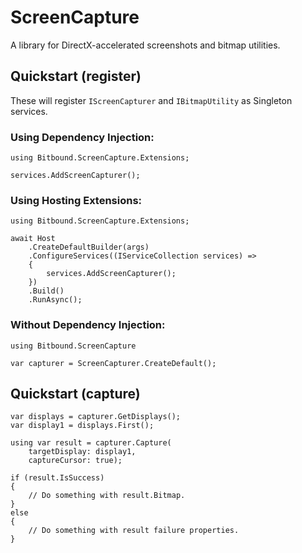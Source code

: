 # ScreenCapture
A library for DirectX-accelerated screenshots and bitmap utilities.


## Quickstart (register)

These will register `IScreenCapturer` and `IBitmapUtility` as Singleton services.


### Using Dependency Injection:

```
using Bitbound.ScreenCapture.Extensions;

services.AddScreenCapturer();
```

### Using Hosting Extensions:
```
using Bitbound.ScreenCapture.Extensions;

await Host
	.CreateDefaultBuilder(args)
	.ConfigureServices((IServiceCollection services) =>
	{
		services.AddScreenCapturer();
	})
	.Build()
	.RunAsync();
```


### Without Dependency Injection:
```
using Bitbound.ScreenCapture

var capturer = ScreenCapturer.CreateDefault();
```

## Quickstart (capture)

```
var displays = capturer.GetDisplays();
var display1 = displays.First();

using var result = capturer.Capture(
    targetDisplay: display1,
    captureCursor: true);

if (result.IsSuccess)
{
    // Do something with result.Bitmap.
}
else
{
    // Do something with result failure properties.
}
```